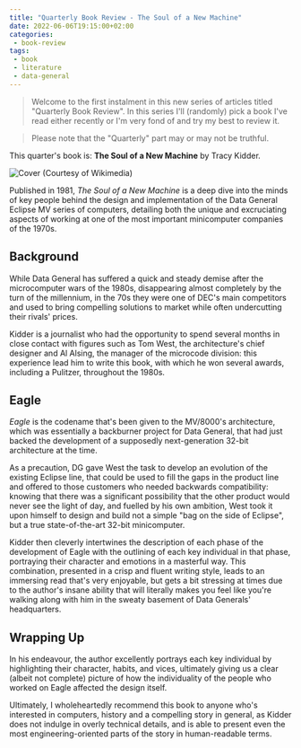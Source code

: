```yaml
---
title: "Quarterly Book Review - The Soul of a New Machine"
date: 2022-06-06T19:15:00+02:00
categories:
 - book-review
tags:
 - book
 - literature
 - data-general
---
```


> Welcome to the first instalment in this new series of articles titled
> "Quarterly Book Review". In this series I'll (randomly) pick a book I've read
> either recently or I'm very fond of and try my best to review it.

> Please note that the "Quarterly" part may or may not be truthful.

This quarter's book is: **The Soul of a New Machine** by Tracy Kidder.

![Cover (Courtesy of Wikimedia)](https://upload.wikimedia.org/wikipedia/en/2/28/The_soul_of_a_new_machine_--_book_cover.jpg)

Published in 1981, *The Soul of a New Machine* is a deep dive into the minds of
key people behind the design and implementation of the Data General Eclipse MV
series of computers, detailing both the unique and excruciating aspects of
working at one of the most important minicomputer companies of the 1970s.

## Background

While Data General has suffered a quick and steady demise after the
microcomputer wars of the 1980s, disappearing almost completely by the turn of
the millennium, in the 70s they were one of DEC's main competitors and used to
bring compelling solutions to market while often undercutting their rivals'
prices.

Kidder is a journalist who had the opportunity to spend several months in
close contact with figures such as Tom West, the architecture's chief designer
and Al Alsing, the manager of the microcode division: this experience lead him
to write this book, with which he won several awards, including a Pulitzer,
throughout the 1980s.

## Eagle

*Eagle* is the codename that's been given to the MV/8000's architecture, which
was essentially a backburner project for Data General, that had just backed
the development of a supposedly next-generation 32-bit architecture at the
time.

As a precaution, DG gave West the task to develop an evolution
of the existing Eclipse line, that could be used to fill the gaps in the
product line and offered to those customers who needed backwards
compatibility: knowing that there was a significant possibility that the other
product would never see the light of day, and fuelled by his own ambition, West
took it upon himself to design and build not a simple "bag on the side of
Eclipse", but a true state-of-the-art 32-bit minicomputer.

Kidder then cleverly intertwines the description of each phase of the
development of Eagle with the outlining of each key individual in that phase,
portraying their character and emotions in a masterful way. This combination,
presented in a crisp and fluent writing style, leads to an immersing read
that's very enjoyable, but gets a bit stressing at times due to the author's
insane ability that will literally makes you feel like you're walking along
with him in the sweaty basement of Data Generals' headquarters.

## Wrapping Up

In his endeavour, the author excellently portrays each key individual by
highlighting their character, habits, and vices, ultimately giving us a clear
(albeit not complete) picture of how the individuality of the people who
worked on Eagle affected the design itself.

Ultimately, I wholeheartedly recommend this book to anyone who's interested in
computers, history and a compelling story in general, as Kidder does not
indulge in overly technical details, and is able to present even the most
engineering-oriented parts of the story in human-readable terms.